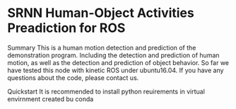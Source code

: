 # SRNN Human-Object Activities Preadiction for ROS



Summary
This is a human motion detection and prediction of the demonstration program. Including the detection and prediction of human motion, as well as the detection and prediction of object behavior. So far we have tested this node with kinetic ROS under ubuntu16.04. If you have any questions about the code, please contact us.



Quickstart
It is recommended to install python reuirements in virtual envirnment created bu conda


























